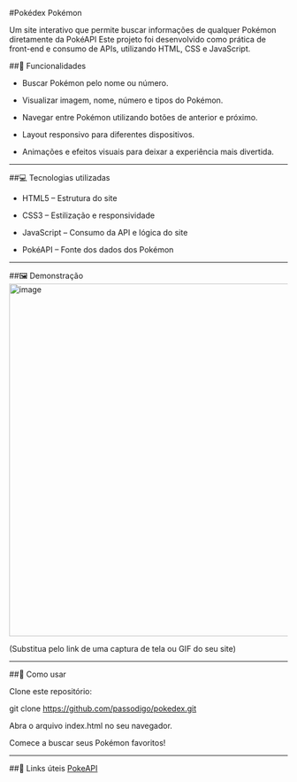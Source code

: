 #Pokédex Pokémon

Um site interativo que permite buscar informações de qualquer Pokémon diretamente da PokéAPI
Este projeto foi desenvolvido como prática de front-end e consumo de APIs, utilizando HTML, CSS e JavaScript.

##🌟 Funcionalidades

- Buscar Pokémon pelo nome ou número.

- Visualizar imagem, nome, número e tipos do Pokémon.

- Navegar entre Pokémon utilizando botões de anterior e próximo.

- Layout responsivo para diferentes dispositivos.

- Animações e efeitos visuais para deixar a experiência mais divertida.

---

##💻 Tecnologias utilizadas

- HTML5 – Estrutura do site

- CSS3 – Estilização e responsividade

- JavaScript – Consumo da API e lógica do site

- PokéAPI – Fonte dos dados dos Pokémon

---

##🖼️ Demonstração
<img width="1309" height="637" alt="image" src="https://github.com/user-attachments/assets/40b7e4ca-dd6d-42ee-aa7b-b0b14ed7854d" />


(Substitua pelo link de uma captura de tela ou GIF do seu site)

---

##🚀 Como usar

Clone este repositório:

git clone https://github.com/passodigo/pokedex.git


Abra o arquivo index.html no seu navegador.

Comece a buscar seus Pokémon favoritos!

---

##🔗 Links úteis
 [PokeAPI](https://pokeapi.co/#google_vignette)
